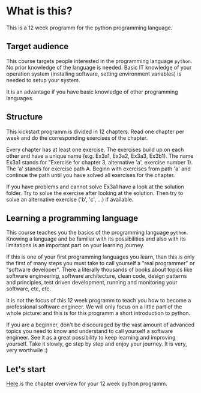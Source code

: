 # What is this?
This is a 12 week programm for the python programming language. 

## Target audience
This course targets people interested in the programming language `python`. No prior knowledge of the language is needed. Basic IT knowledge of your operation system (installing software, setting environment variables) is needed to setup your system.

It is an advantage if you have basic knowledge of other programming languages.

## Structure
This kickstart programm is divided in 12 chapters. Read one chapter per week and do the corresponding exercises of the chapter.

Every chapter has at least one exercise. The exercises build up on each other and have a unique name (e.g. Ex3a1, Ex3a2, Ex3a3, Ex3b1). The name Ex3a1 stands for "Exercise for chapter 3, alternative 'a', exercise number 1). The 'a' stands for exercise path A. Beginn with exercises from path 'a' and continue the path until you have solved all exercises for the chapter. 

If you have problems and cannot solve Ex3a1 have a look at the solution folder. Try to solve the exercise after looking at the solution. Then try to solve an alternative exercise ('b', 'c', ...) if available. 

## Learning a programming language
This course teaches you the basics of the programming language `python`. Knowing a language and be familiar with its possibilities and also with its limitations is an important part on your learning journey.

If this is one of your first programming languages you learn, than this is only the first of many steps you must take to call yourself a "real programmer" or "software developer". There a literally thousands of books about topics like software engineering, software architecture, clean code, design patterns and principles, test driven development, running and monitoring your software, etc, etc. 

It is not the focus of this 12 week programm to teach you how to become a professional software engineer. We will only focus on a little part of the whole picture: and this is for this programm a short introduction to python.

If you are a beginner, don't be discouraged by the vast amount of advanced topics you need to know and understand to call yourself a software engineer. See it as a great possibility to keep learning and improving yourself. Take it slowly, go step by step and enjoy your journey. It is very, very worthwile :) 

## Let's start
[Here](content/overview.md) is the chapter overview for your 12 week python programm.
